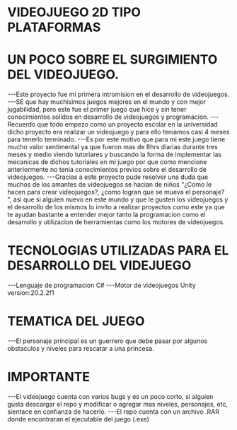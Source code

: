 # VIDEOJUEGO 2D TIPO PLATAFORMAS
# UN POCO SOBRE EL SURGIMIENTO DEL VIDEOJUEGO.
---Este proyecto fue mi primera intromision en el desarrollo de videojuegos.
---SE que hay muchisimos juegos mejores en el mundo y con mejor jugabilidad, pero este fue el primer juego que hice y sin tener conocimientos solidos en desarrollo de videojuegos y programacion.
---Recuerdo que todo empezo como un proyecto escolar en la universidad dicho proyecto era realizar un videojuego y para ello teniamos casi 4 meses para tenerlo terminado.
---Es por este motivo que para mi este juego tiene mucho valor sentimental ya que fueron mas de 8hrs diarias durante tres meses y medio viendo tutoriares y buscando la forma de implementar las mecanicas de dichos tutoriales en mi juego por que como mencione anteriormente no tenia conocimientos previos sobre el desarrollo de videojuegos.
---Gracias a este proyecto pude resolver una duda que muchos de los amantes de videojuegos se hacian de niños "¿Como le hacen para crear videojuegos?, ¿como logran que se mueva el personaje? ", asi que si alguien nuevo en este mundo y que le gusten los videojuegos y el desarrollo de los mismos lo invito a realizar proyectos como este ya que te ayudan bastante a entender mejor tanto la programacion como el desarrollo y utilizacion de herramientas como los motores de videojuegos.
# TECNOLOGIAS UTILIZADAS PARA EL DESARROLLO DEL VIDEJUEGO
---Lenguaje de programacion C#
---Motor de videojuegos Unity version:20.2.2f1
# TEMATICA DEL JUEGO
---El personaje principal es un guerrero que debe pasar por algunos obstaculos y niveles para rescatar a una princesa.

# IMPORTANTE
---El videojuego cuenta con varios bugs y es un poco corto, si alguien gusta descargar el repo y modificar o agregar mas niveles, personajes, etc, sientace en confianza de hacerlo.
---El repo cuenta con un archivo .RAR donde encontraran el ejecutable del juego (.exe)